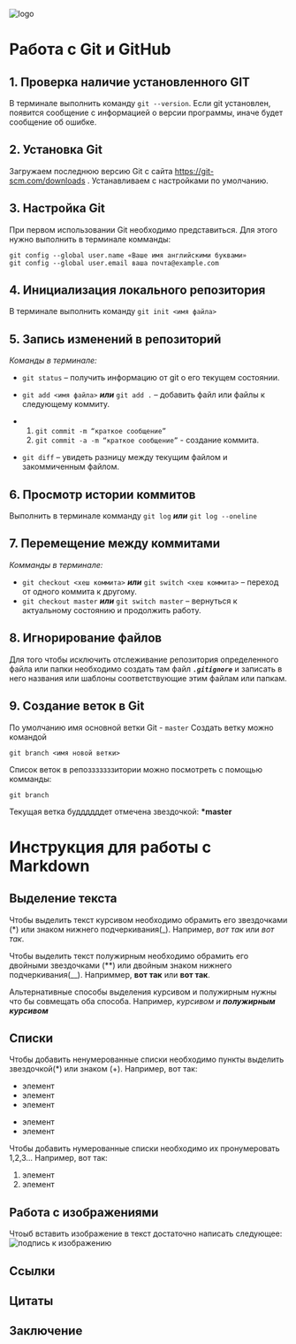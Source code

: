![logo](git_Logo.png)
# **Работа с Git и GitHub**

## 1. Проверка наличие установленного GIT
В терминале выполнить команду `git --version`. Если git установлен, появится сообщение с информацией о версии программы, иначе будет сообщение об ошибке.

## 2. Установка Git
Загружаем последнюю версию Git с сайта https://git-scm.com/downloads .
Устанавливаем с настройками по умолчанию.

## 3. Настройка Git
При первом использовании Git необходимо представиться. Для этого нужно выполнить  в терминале комманды:
```
git config --global user.name «Ваше имя английскими буквами»
git config --global user.email ваша почта@example.com
```

## 4. Инициализация локального репозитория
В терминале выполнить команду  `git init <имя файла>`

## 5. Запись изменений в репозиторий

*Команды в терминале:*
* `git status` – получить информацию от git о его текущем состоянии.

* `git add <имя файла>` ***или*** `git add .` – добавить файл или файлы к следующему коммиту.

* 1. `git commit -m “краткое сообщение”` 
  2. `git commit -а -m “краткое сообщение”` - создание коммита.
* `git diff` – увидеть разницу между текущим файлом и закоммиченным файлом.

## 6. Просмотр истории коммитов
Выполнить в терминале комманду `git log` ***или*** `git log --oneline`

## 7. Перемещение между коммитами 

*Комманды в терминале:*
* `git checkout <хеш коммита>` ***или*** `git switch <хеш коммита>` – переход от одного коммита к другому.
* `git checkout master` ***или*** `git switch master`  – вернуться к актуальному состоянию и продолжить работу.

## 8. Игнорирование файлов
Для того чтобы исключить отслеживание репозитория определенного файла или папки необходимо создать там файл ***`.gitignore`*** и записать в него названия или шаблоны соответствующие этим файлам или папкам.

## 9. Создание веток в Git
По умолчанию имя основной ветки Git  - `master`
Создать ветку можно командой
```
git branch <имя новой ветки>
```
Список веток в репозззззззитории можно посмотреть с помощью комманды:
```
git branch
```
Текущая ветка буддддддет отмечена звездочкой: **\*master**

# **Инструкция для работы с Markdown**

## Выделение текста

Чтобы выделить текст курсивом необходимо обрамить его звездочками (*) или знаком нижнего подчеркивания(_). Например, *вот так* или _вот так_.

Чтобы выделить текст полужирным необходимо обрамить его двойными звездочками (**) или двойным знаком нижнего подчеркивания(__). Наприммер, **вот так** или __вот так__.

Альтернативные способы выделения курсивом и полужирным нужны что бы совмещать оба способа. Например, _курсивом и **полужирным курсивом**_

## Списки

Чтобы добавить ненумерованные списки необходимо пункты выделить звездочкой(*) или знаком (+). Например, вот так:
* элемент
* элемент
* элемент
+ элемент
+ элемент

Чтобы добавить нумерованные списки необходимо их пронумеровать 1,2,3... Например, вот так:
1. элемент
2. элемент

## Работа с изображениями

Чтоыб вставить изображение в текст достаточно написать следующее:
![подпись к изображению](инструкция.jpg)

## Ссылки

## Цитаты

## Заключение